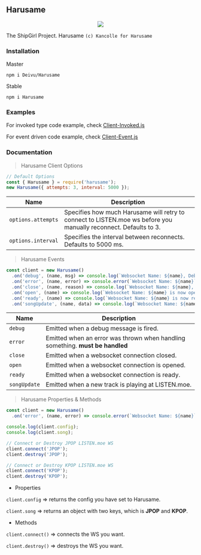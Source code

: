 ## Harusame
<p align="center">
  <img src="https://vignette.wikia.nocookie.net/kancolle/images/3/3f/Harusame_Valentine_Full.png">
</p>

The ShipGirl Project. Harusame `(c) Kancolle for Harusame`

### Installation
Master
```
npm i Deivu/Harusame
```
Stable
```
npm i Harusame
```

### Examples
For invoked type code example, check [Client-Invoked.js](https://github.com/Deivu/Harusame/blob/master/tests/Client-Invoked.js)

For event driven code example, check [Client-Event.js](https://github.com/Deivu/Harusame/blob/master/tests/Client-Event.js)

### Documentation

> Harusame Client Options
```js
// Default Options
const { Harusame } = require('harusame');
new Harusame({ attempts: 3, interval: 5000 });
```
| Name             | Description
|------            |------
|`options.attempts`| Specifies how much Harusame will retry to connect to LISTEN.moe ws before you manually reconnect. Defaults to 3.
|`options.interval`| Specifies the interval between reconnects. Defaults to 5000 ms.

> Harusame Events
```js
const client = new Harusame()
  .on('debug', (name, msg) => console.log(`Websocket Name: ${name}, Debug Message: ${msg}`))
  .on('error', (name, error) => console.error(`Websocket Name: ${name}`, error))
  .on('close', (name, reason) => console.log(`Websocket Name: ${name}, Close Data: ${reason}`))
  .on('open', (name) => console.log(`Websocket Name: ${name} is now open.`))
  .on('ready', (name) => console.log(`Websocket Name: ${name} is now ready`))
  .on('songUpdate', (name, data) => console.log(`Websocket Name: ${name}, Song:`, data));
```
| Name       | Description
|------      |------
|`debug`     | Emitted when a debug message is fired.
|`error`     | Emitted when an error was thrown when handling something. **must be handled**
|`close`     | Emitted when a websocket connection closed.
|`open`      | Emitted when a websocket connection is opened.
|`ready`     | Emitted when a websocket connection is ready.
|`songUpdate`| Emitted when a new track is playing at LISTEN.moe.

> Harusame Properties & Methods
```js
const client = new Harusame()
  .on('error', (name, error) => console.error(`Websocket Name: ${name}`, error));

console.log(client.config);
console.log(client.song);

// Connect or Destroy JPOP LISTEN.moe WS
client.connect('JPOP'); 
client.destroy('JPOP');

// Connect or Destroy KPOP LISTEN.moe WS
client.connect('KPOP'); 
client.destroy('KPOP');
```

- Properties

`client.config` => returns the config you have set to Harusame.

`client.song` => returns an object with two keys, which is **JPOP** and **KPOP**.

- Methods

`client.connect()` => connects the WS you want.

`client.destroy()` => destroys the WS you want.